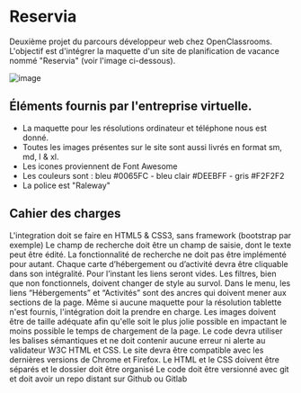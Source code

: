 # Reservia


Deuxième projet du parcours développeur web chez OpenClassrooms. L'objectif est d'intégrer la maquette d'un site de planification de vacance nommé "Reservia" (voir l'image ci-dessous).

![image](https://user-images.githubusercontent.com/128944733/227750383-fce2c924-b936-407f-8d8b-a645761dceaa.png)

<h2>Éléments fournis par l'entreprise virtuelle.</h2>

<ul>
  <li>La maquette pour les résolutions ordinateur et téléphone nous est donné. </li>
  <li>Toutes les images présentes sur le site sont aussi livrés en format sm, md, l & xl.</li> 
  <li>Les icones proviennent de Font Awesome </li>
  <li>Les couleurs sont : bleu #0065FC - bleu clair #DEEBFF - gris #F2F2F2 </li>
  <li> La police est "Raleway" </li>
</ul>

<h2> Cahier des charges </h2>

L'integration doit se faire en HTML5 & CSS3, sans framework (bootstrap par exemple)
Le champ de recherche doit être un champ de saisie, dont le texte peut être édité. La fonctionnalité de recherche ne doit pas être implémenté pour autant.
Chaque carte d’hébergement ou d’activité devra être cliquable dans son intégralité. Pour l’instant les liens seront vides.
Les filtres, bien que non fonctionnels, doivent changer de style au survol.
Dans le menu, les liens “Hébergements” et “Activités” sont des ancres qui doivent mener aux sections de la page.
Même si aucune maquette pour la résolution tablette n'est fournis, l'intégration doit la prendre en charge.
Les images doivent être de taille adéquate afin qu'elle soit le plus jolie possible en impactant le moins possible le temps de chargement de la page.
Le code devra utiliser les balises sémantiques et ne doit contenir aucune erreur ni alerte au validateur W3C HTML et CSS.
Le site devra être compatible avec les dernières versions de Chrome et Firefox.
Le HTML et le CSS doivent être séparés et le dossier doit être organisé
Le code doit être versionné avec git et doit avoir un repo distant sur Github ou Gitlab




